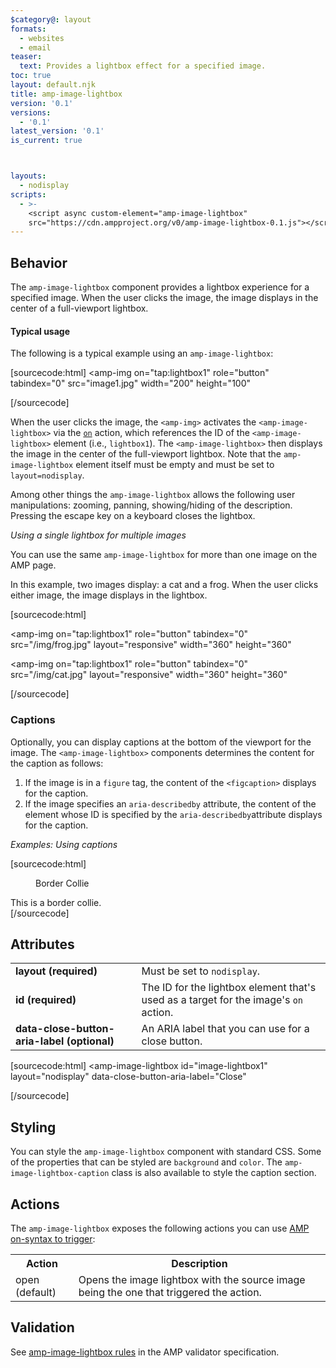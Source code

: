 ```yaml
---
$category@: layout
formats:
  - websites
  - email
teaser:
  text: Provides a lightbox effect for a specified image.
toc: true
layout: default.njk
title: amp-image-lightbox
version: '0.1'
versions:
  - '0.1'
latest_version: '0.1'
is_current: true



layouts:
  - nodisplay
scripts:
  - >-
    <script async custom-element="amp-image-lightbox"
    src="https://cdn.ampproject.org/v0/amp-image-lightbox-0.1.js"></script>
---
```



<!---
Copyright 2015 The AMP HTML Authors. All Rights Reserved.

Licensed under the Apache License, Version 2.0 (the "License");
you may not use this file except in compliance with the License.
You may obtain a copy of the License at

      http://www.apache.org/licenses/LICENSE-2.0

Unless required by applicable law or agreed to in writing, software
distributed under the License is distributed on an "AS-IS" BASIS,
WITHOUT WARRANTIES OR CONDITIONS OF ANY KIND, either express or implied.
See the License for the specific language governing permissions and
limitations under the License.
-->



## Behavior

The `amp-image-lightbox` component provides a lightbox experience for a specified image. When the user clicks the image, the image displays in the center of a full-viewport lightbox.

#### Typical usage

The following is a typical example using an `amp-image-lightbox`:

[sourcecode:html]
<amp-image-lightbox id="lightbox1" layout="nodisplay"></amp-image-lightbox>
<amp-img
  on="tap:lightbox1"
  role="button"
  tabindex="0"
  src="image1.jpg"
  width="200"
  height="100"
></amp-img>
[/sourcecode]

When the user clicks the image, the `<amp-img>` activates the `<amp-image-lightbox>` via the [`on`](https://amp.dev/documentation/guides-and-tutorials/learn/spec/amphtml#on) action, which references the ID of the `<amp-image-lightbox>` element (i.e., `lightbox1`). The `<amp-image-lightbox>` then displays the image in the center of the full-viewport lightbox. Note that the `amp-image-lightbox` element itself must be empty and must be set to `layout=nodisplay`.

Among other things the `amp-image-lightbox` allows the following user manipulations: zooming, panning, showing/hiding of the description.
Pressing the escape key on a keyboard closes the lightbox.

_Using a single lightbox for multiple images_

You can use the same `amp-image-lightbox` for more than one image on the AMP page.

In this example, two images display: a cat and a frog. When the user clicks either image, the image displays in the lightbox.

[sourcecode:html]
<amp-image-lightbox id="lightbox1" layout="nodisplay"></amp-image-lightbox>

<amp-img
  on="tap:lightbox1"
  role="button"
  tabindex="0"
  src="/img/frog.jpg"
  layout="responsive"
  width="360"
  height="360"
></amp-img>

<amp-img
  on="tap:lightbox1"
  role="button"
  tabindex="0"
  src="/img/cat.jpg"
  layout="responsive"
  width="360"
  height="360"
></amp-img>
[/sourcecode]

### Captions

Optionally, you can display captions at the bottom of the viewport for the image. The `<amp-image-lightbox>` components determines the content for the caption as follows:

1.  If the image is in a `figure` tag, the content of the `<figcaption>` displays for the caption.
2.  If the image specifies an `aria-describedby` attribute, the content of the element whose ID is specified by the `aria-describedby`attribute displays for the caption.

_Examples: Using captions_

[sourcecode:html]
<!-- Captions via figcaption -->
<figure>
  <amp-img
    on="tap:lightbox1"
    role="button"
    tabindex="0"
    src="dog.jpg"
    layout="responsive"
    width="300"
    height="246"
  ></amp-img>
  <figcaption>Border Collie</figcaption>
</figure>

<!-- Captions via aria-describedby -->
<div>
  <amp-img
    on="tap:lightbox1"
    role="button"
    tabindex="0"
    src="dog.jpg"
    aria-describedby="imageDescription"
    layout="responsive"
    width="300"
    height="246"
  ></amp-img>
  <div id="imageDescription">This is a border collie.</div>
</div>
[/sourcecode]

## Attributes

<table>
  <tr>
    <td width="40%"><strong>layout (required)</strong></td>
    <td>Must be set to <code>nodisplay</code>.</td>
  </tr>
  <tr>
    <td width="40%"><strong>id (required)</strong></td>
    <td>The ID for the lightbox element that's used as a target for the image's <code>on</code> action.</td>
  </tr>
  <tr>
    <td width="40%"><strong>data-close-button-aria-label (optional)</strong></td>
    <td>An ARIA label that you can use for a close button.</td>
  </tr>
</table>

[sourcecode:html]
<amp-image-lightbox
  id="image-lightbox1"
  layout="nodisplay"
  data-close-button-aria-label="Close"
></amp-image-lightbox>
[/sourcecode]

## Styling

You can style the `amp-image-lightbox` component with standard CSS. Some of the
properties that can be styled are `background` and `color`. The `amp-image-lightbox-caption` class is also available to style the caption
section.

## Actions

The `amp-image-lightbox` exposes the following actions you can use [AMP on-syntax to trigger](https://amp.dev/documentation/guides-and-tutorials/learn/amp-actions-and-events):

<table>
  <tr>
    <th width="20%">Action</th>
    <th>Description</th>
  </tr>
  <tr>
    <td>open (default)</td>
    <td>Opens the image lightbox with the source image being the one that triggered the action.</td>
  </tr>
</table>

## Validation

See [amp-image-lightbox rules](https://github.com/ampproject/amphtml/blob/master/extensions/amp-image-lightbox/validator-amp-image-lightbox.protoascii) in the AMP validator specification.
